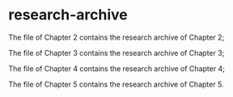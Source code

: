 # research-archive
The file of Chapter 2 contains the research archive of Chapter 2;

The file of Chapter 3 contains the research archive of Chapter 3;

The file of Chapter 4 contains the research archive of Chapter 4;

The file of Chapter 5 contains the research archive of Chapter 5.
